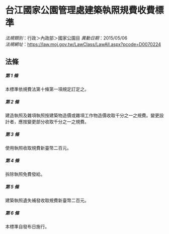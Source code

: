 # 台江國家公園管理處建築執照規費收費標準

*法規類別*：行政＞內政部＞國家公園目
*異動日期*：2015/05/06  
*法規網址*：https://law.moj.gov.tw/LawClass/LawAll.aspx?pcode=D0070224



## 法條
##### 第 1 條
本標準依規費法第十條第一項規定訂定之。

##### 第 2 條
建造執照及雜項執照按建築物造價或雜項工作物造價收取千分之一之規費。變更設計者，應按變更部分收取千分之一之規費。

##### 第 3 條
使用執照收取規費新臺幣二百元。

##### 第 4 條
拆除執照免費發給。

##### 第 5 條
建築執照遺失補發收取規費新臺幣二百元。

##### 第 6 條
本標準自發布日施行。


